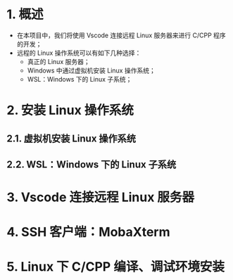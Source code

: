 # 1. 概述

- 在本项目中，我们将使用 Vscode 连接远程 Linux 服务器来进行 C/CPP 程序的开发；
- 远程的 Linux 操作系统可以有如下几种选择：
  - 真正的 Linux 服务器；
  - Windows 中通过虚拟机安装 Linux 操作系统；
  - WSL：Windows 下的 Linux 子系统；

# 2. 安装 Linux 操作系统

## 2.1. 虚拟机安装 Linux 操作系统

## 2.2. WSL：Windows 下的 Linux 子系统

# 3. Vscode 连接远程 Linux 服务器

# 4. SSH 客户端：MobaXterm

# 5. Linux 下 C/CPP 编译、调试环境安装
